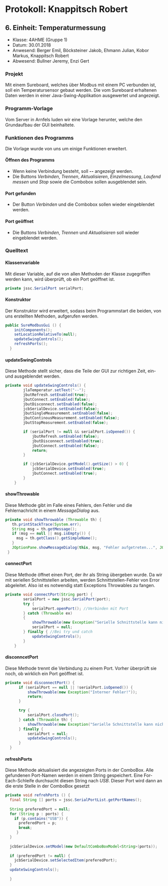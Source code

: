 # Protokoll: Knappitsch Robert
## 6. Einheit: Temperaturmessung
* Klasse: 4AHME (Gruppe 1)
* Datum: 30.01.2018
* Anwesend: Berger Emil, Böcksteiner Jakob, Ehmann Julian, Kobor Markus, Knappitsch Robert
* Abwesend: Bullner Jeremy, Enzi Gert

### Projekt
Mit einem Sureboard, welches über Modbus mit einem PC verbunden ist, soll ein Temperatursensor gebaut werden. Die vom Sureboard
erhaltenen Daten werden in einer Java-Swing-Applikation ausgewertet und angezeigt.

### Programm-Vorlage
Vom Server in Arnfels luden wir eine Vorlage herunter, welche den Grundaufbau der GUI beinhaltete.

### Funktionen des Programms
Die Vorlage wurde von uns um einige Funktionen erweitert.
#### Öffnen des Programms
* Wenn keine Verbindung besteht, soll **--** angezeigt werden.
* Die Buttons *Verbinden*, *Trennen*, *Aktualisieren*, *Einzelmessung*, *Laufend messen* und *Stop* sowie die 
Combobox sollen ausgeblendet sein.
#### Port gefunden
* Der Button *Verbinden* und die Combobox sollen wieder eingeblendet werden.
#### Port geöffnet
* Die Buttons *Verbinden*, *Trennen* und *Aktualisieren* soll wieder eingeblendet werden.

### Quelltext
#### Klassenvariable
Mit dieser Variable, auf die von allen Methoden der Klasse zugegriffen werden kann, wird überprüft, ob ein Port
geöffnet ist.
```Java
private jssc.SerialPort serialPort;
```

#### Konstruktor
Der Konstruktor wird erweitert, sodass beim Programmstart die beiden, von uns erstellten Methoden, aufgerufen werden.
```Java
public SureModbusGui () {
    initComponents();
    setLocationRelativeTo(null);
    updateSwingControls();
    refreshPorts();
  }
  ```
  
#### updateSwingControls
Diese Methode stellt sicher, dass die Teile der GUI zur richtigen Zeit, ein- und ausgeblendet werden.
```Java
private void updateSwingControls() {
        jlaTemperatur.setText("--");
        jbutRefresh.setEnabled(true);
        jbutConnect.setEnabled(false);
        jbutDisconnect.setEnabled(false);
        jcbSerialDevice.setEnabled(false);
        jbutSingleMeasurement.setEnabled(false);
        jbutContinousMeasurement.setEnabled(false);
        jbutStopMeasurement.setEnabled(false);

        if (serialPort != null && serialPort.isOpened()) {
            jbutRefresh.setEnabled(false);
            jbutDisconnect.setEnabled(true);
            jbutConnect.setEnabled(false);
            return;
        }

        if (jcbSerialDevice.getModel().getSize() > 0) {
            jcbSerialDevice.setEnabled(true);
            jbutConnect.setEnabled(true);
        }
    }
 ```
  
 #### showThrowable
 Diese Methode gibt im Falle eines Fehlers, den Fehler und die Fehlernachricht in einem *MessageDialog* aus.
 ```Java
 private void showThrowable (Throwable th) {
    th.printStackTrace(System.err);
    String msg = th.getMessage();
    if (msg == null || msg.isEmpty()) {
      msg = th.getClass().getSimpleName();
    }
    JOptionPane.showMessageDialog(this, msg, "Fehler aufgetreten...", JOptionPane.ERROR_MESSAGE);
  }
  ```
  
#### connectPort
Diese Methode öffnet einen Port, der ihr als String übergeben wurde. Da wir mit seriellen Schnittstellen arbeiten,
werden Schnittstellen-Fehler von Error abgeleitet. Also ist es notwendig statt Exceptions Throwables zu fangen.
```Java
private void connectPort(String port) {
        serialPort = new jssc.SerialPort(port);
        try {
            serialPort.openPort(); //Verbinden mit Port
        } catch (Throwable ex)
        {
            showThrowable(new Exception("Serielle Schnittstelle kann nicht geöffnet werden", ex));
            serialPort = null;
        } finally { //Bei try und catch
            updateSwingControls();
        }
    }
  ```
  
  #### disconncetPort
  Diese Methode trennt die Verbindung zu einem Port. Vorher überprüft sie noch, ob wirklich ein Port geöffnet ist.
  ```Java
  private void disconnectPort() {
        if (serialPort == null || !serialPort.isOpened()) {
            showThrowable(new Exception("Interner Fehler!"));
            return;
        }

        try {
            serialPort.closePort();
        } catch (Throwable th) {
            showThrowable(new Exception("Serielle Schnittstelle kann nicht geschlossen werden!"));
        } finally {
            serialPort = null;
            updateSwingControls();
        }
    }
```
    
#### refreshPorts
Diese Methode aktualisiert die angezeigten Ports in der ComboBox. Alle gefundenen Port-Namen werden in einem String
gespeichert. Eine For-Each-Schleife durchsucht diesen String nach *USB*. Dieser Port wird dann an die erste 
Stelle in der ComboBox gesetzt
```Java
private void refrehPorts () {
  final String [] ports = jssc.SerialPortList.getPortNames();
    
  String preferedPort = null; 
  for (String p : ports) {
    if (p.contains("USB")) {
      preferedPort = p;
      break;
     }
  }
    
  jcbSerialDevice.setModel(new DefaultComboBoxModel<String>(ports));
    
  if (preferedPort != null) {
    jcbSerialDevice.setSelectedItem(preferedPort);
  }
  updateSwingControls();
   
  }
```
  
  
  
